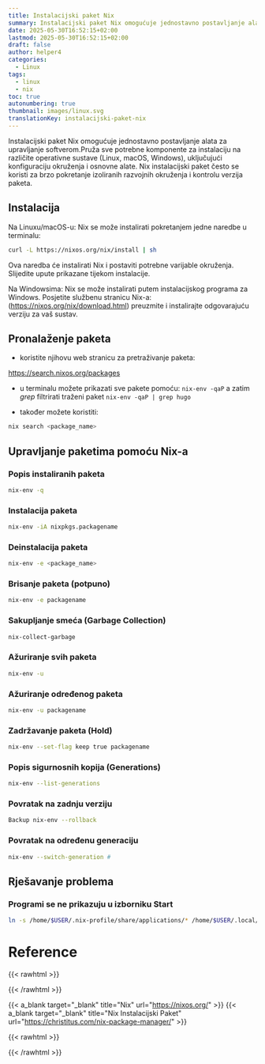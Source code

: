 ```yaml
---
title: Instalacijski paket Nix
summary: Instalacijski paket Nix omogućuje jednostavno postavljanje alata za upravljanje softverom
date: 2025-05-30T16:52:15+02:00
lastmod: 2025-05-30T16:52:15+02:00
draft: false
author: helper4
categories:
  - Linux
tags:
  - linux
  - nix
toc: true
autonumbering: true 
thumbnail: images/linux.svg
translationKey: instalacijski-paket-nix
---
```


Instalacijski paket Nix omogućuje jednostavno postavljanje alata za upravljanje softverom.Pruža sve potrebne komponente za instalaciju na različite operativne sustave (Linux, macOS, Windows), uključujući konfiguraciju okruženja i osnovne alate. Nix instalacijski paket često se koristi za brzo pokretanje izoliranih razvojnih okruženja i kontrolu verzija paketa.

## Instalacija

Na Linuxu/macOS-u: Nix se može instalirati pokretanjem jedne naredbe u terminalu:

``` bash
curl -L https://nixos.org/nix/install | sh

```
Ova naredba će instalirati Nix i postaviti potrebne varijable okruženja. Slijedite upute prikazane tijekom instalacije.

Na Windowsima: Nix se može instalirati putem instalacijskog programa za Windows. Posjetite službenu stranicu Nix-a:(https://nixos.org/nix/download.html) preuzmite i instalirajte odgovarajuću verziju za vaš sustav.

## Pronalaženje paketa

- koristite njihovu web stranicu za pretraživanje paketa:

https://search.nixos.org/packages

- u terminalu možete prikazati sve pakete pomoću: ```nix-env -qaP``` a zatim _grep_ filtrirati traženi paket ```nix-env -qaP | grep hugo```

- također možete koristiti:

```bash
nix search <package_name>

```

## Upravljanje paketima pomoću Nix-a

### Popis instaliranih paketa
```bash
nix-env -q
```

### Instalacija paketa
```bash
nix-env -iA nixpkgs.packagename
```

### Deinstalacija paketa
```bash
nix-env -e <package_name>
```

### Brisanje paketa (potpuno)
```bash
nix-env -e packagename
```

### Sakupljanje smeća (Garbage Collection)
```bash
nix-collect-garbage
```

### Ažuriranje svih paketa
```bash
nix-env -u
```

### Ažuriranje određenog paketa
```bash
nix-env -u packagename
```

### Zadržavanje paketa (Hold)
```bash
nix-env --set-flag keep true packagename
```

### Popis sigurnosnih kopija (Generations)
```bash
nix-env --list-generations
```

### Povratak na zadnju verziju
```bash
Backup nix-env --rollback
```

### Povratak na određenu generaciju
```bash
nix-env --switch-generation #
```

## Rješavanje problema
### Programi se ne prikazuju u izborniku Start

```bash
ln -s /home/$USER/.nix-profile/share/applications/* /home/$USER/.local/share/applications/

```


# Reference  
 
{{< rawhtml >}} <div class="lnkRef"> {{< /rawhtml >}}

{{< a_blank target="_blank" title="Nix" url="https://nixos.org/" >}} 
{{< a_blank target="_blank" title="Nix Instalacijski Paket" url="https://christitus.com/nix-package-manager/" >}} 

{{< rawhtml >}} </div> {{< /rawhtml >}}


&nbsp;